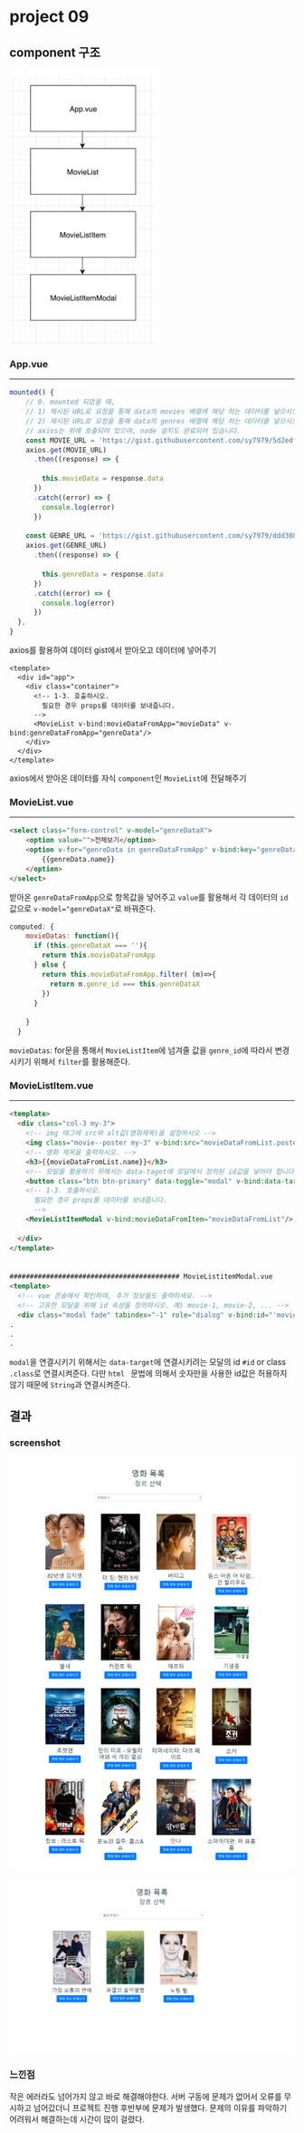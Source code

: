# project 09

## component 구조

![1573191259522](assets/1573191259522.png)



### App.vue

<hr>

```javascript
mounted() {
    // 0. mounted 되었을 때, 
    // 1) 제시된 URL로 요청을 통해 data의 movies 배열에 해당 하는 데이터를 넣으시오. 
    // 2) 제시된 URL로 요청을 통해 data의 genres 배열에 해당 하는 데이터를 넣으시오.
    // axios는 위에 호출되어 있으며, node 설치도 완료되어 있습니다.
    const MOVIE_URL = 'https://gist.githubusercontent.com/sy7979/5d2edfa3f0d0d598906a4e1255f58006/raw/1335851eb414504aca30f1cdab58148f505e0d94/movie.json'
    axios.get(MOVIE_URL)
      .then((response) => {
        
        this.movieData = response.data
      })
      .catch((error) => {
        console.log(error)
      })
  
    const GENRE_URL = 'https://gist.githubusercontent.com/sy7979/ddd308f553f9c6d959e730ff98a7f431/raw/2a6aabc6ae7d378e237df44b3784e971bb09e682/genre.json'
    axios.get(GENRE_URL)
      .then((response) => {
      
        this.genreData = response.data
      })
      .catch((error) => {
        console.log(error)
      })
  },
}
```

axios를 활용하여 데이터 gist에서 받아오고 데이터에 넣어주기



```vue
<template>
  <div id="app">
    <div class="container">
      <!-- 1-3. 호출하시오. 
        필요한 경우 props를 데이터를 보내줍니다.
      -->
      <MovieList v-bind:movieDataFromApp="movieData" v-bind:genreDataFromApp="genreData"/>
    </div>
  </div>
</template>
```

axios에서 받아온 데이터를 자식 `component`인 `MovieList`에 전달해주기



### MovieList.vue

<hr>

```html
<select class="form-control" v-model="genreDataX">
    <option value="">전체보기</option>
    <option v-for="genreData in genreDataFromApp" v-bind:key="genreData.id" v-bind:value="genreData.id">
        {{genreData.name}}
    </option>
</select>
```

받아온 `genreDataFromApp`으로 항목값을 넣어주고 `value`를 활용해서 각 데이터의 `id` 값으로 `v-model="genreDataX"`로 바꿔준다.



```javascript
computed: {
    movieDatas: function(){
      if (this.genreDataX === ''){
        return this.movieDataFromApp
      } else {
        return this.movieDataFromApp.filter( (m)=>{
          return m.genre_id === this.genreDataX
        })
      }

    }
  }
```

`movieDatas`: for문을 통해서 `MovieListItem`에 넘겨줄 값을 `genre_id`에 따라서 변경시키기 위해서 `filter`를 활용해준다.



### MovieListItem.vue

<hr>

```html
<template>
  <div class="col-3 my-3">
    <!-- img 태그에 src와 alt값(영화제목)을 설정하시오 -->
    <img class="movie--poster my-3" v-bind:src="movieDataFromList.poster_url">
    <!-- 영화 제목을 출력하시오. -->
    <h3>{{movieDataFromList.name}}</h3>
    <!-- 모달을 활용하기 위해서는 data-taget에 모달에서 정의된 id값을 넣어야 합니다. -->
    <button class="btn btn-primary" data-toggle="modal" v-bind:data-target="'#movie-' + movieDataFromList.id">영화 정보 상세보기</button>
    <!-- 1-3. 호출하시오.
      필요한 경우 props를 데이터를 보내줍니다.
      -->
    <MovieListItemModal v-bind:movieDataFromItem="movieDataFromList"/>
    
  </div>
</template>


########################################## MovieListitemModal.vue
<template>
  <!-- vue 콘솔에서 확인하여, 추가 정보들도 출력하세요. -->
  <!-- 고유한 모달을 위해 id 속성을 정의하시오. 예) movie-1, movie-2, ... -->
  <div class="modal fade" tabindex="-1" role="dialog" v-bind:id="'movie-'+movieDataFromItem.id">
.
.
.
```

`modal`을 연결시키기 위해서는 `data-target`에 연결시키려는 모달의 id `#id` or class `.class`로 연결시켜준다. 다만 `html ` 문법에 의해서 숫자만을 사용한 id값은 허용하지 않기 때문에 `String`과 연결시켜준다.











## 결과

### screenshot

![1573191404779](assets/1573191404779.png)

![1573191669136](assets/1573191688632.png)

### 느낀점

작은 에러라도 넘어가지 않고 바로 해결해야한다. 서버 구동에 문제가 없어서 오류를  무시하고 넘어갔더니 프로젝트 진행 후반부에 문제가 발생했다. 문제의 이유를 파악하기 어려워서 해결하는데 시간이 많이 걸렸다.